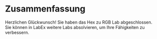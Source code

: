 # Zusammenfassung

Herzlichen Glückwunsch! Sie haben das Hex zu RGB Lab abgeschlossen. Sie können in LabEx weitere Labs absolvieren, um Ihre Fähigkeiten zu verbessern.
